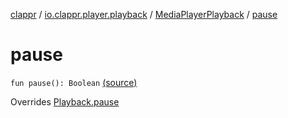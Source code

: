 [clappr](../../index.md) / [io.clappr.player.playback](../index.md) / [MediaPlayerPlayback](index.md) / [pause](.)

# pause

`fun pause(): Boolean` [(source)](https://github.com/clappr/clappr-android/tree/dev/clappr/src/main/kotlin/io/clappr/player/playback/MediaPlayerPlayback.kt#L278)

Overrides [Playback.pause](../../io.clappr.player.components/-playback/pause.md)

